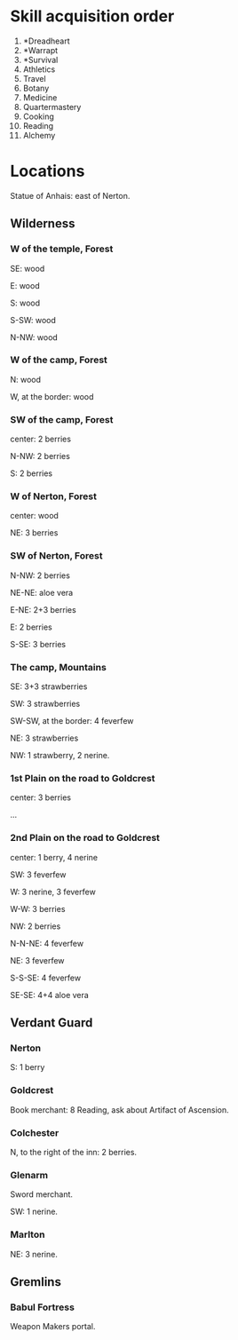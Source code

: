 
# Skill acquisition order

1. *Dreadheart
2. *Warrapt
3. *Survival
4. Athletics
5. Travel
6. Botany
7. Medicine
8. Quartermastery
9. Cooking
10. Reading
11. Alchemy

# Locations

Statue of Anhais: east of Nerton.

## Wilderness

### W of the temple, Forest

SE: wood

E: wood

S: wood

S-SW: wood

N-NW: wood

### W of the camp, Forest

N: wood

W, at the border: wood

### SW of the camp, Forest

center: 2 berries

N-NW: 2 berries

S: 2 berries

### W of Nerton, Forest

center: wood

NE: 3 berries

### SW of Nerton, Forest

N-NW: 2 berries

NE-NE: aloe vera

E-NE: 2+3 berries

E: 2 berries

S-SE: 3 berries

### The camp, Mountains

SE: 3+3 strawberries

SW: 3 strawberries

SW-SW, at the border: 4 feverfew

NE: 3 strawberries

NW: 1 strawberry, 2 nerine.

### 1st Plain on the road to Goldcrest

center: 3 berries

...

### 2nd Plain on the road to Goldcrest

center: 1 berry, 4 nerine

SW: 3 feverfew

W: 3 nerine, 3 feverfew

W-W: 3 berries

NW: 2 berries

N-N-NE: 4 feverfew

NE: 3 feverfew

S-S-SE: 4 feverfew

SE-SE: 4+4 aloe vera

## Verdant Guard

### Nerton

S: 1 berry

### Goldcrest

Book merchant: 8 Reading, ask about Artifact of Ascension.

### Colchester

N, to the right of the inn: 2 berries.

### Glenarm

Sword merchant.

SW: 1 nerine.

### Marlton

NE: 3 nerine.

## Gremlins

### Babul Fortress

Weapon Makers portal.